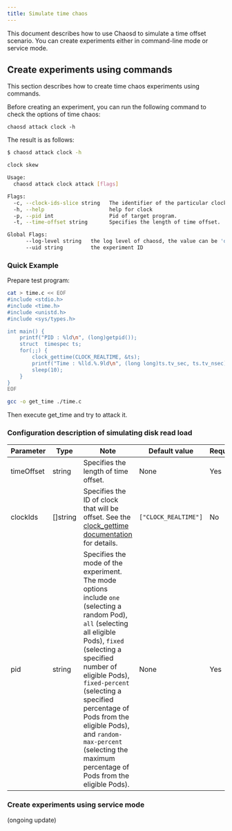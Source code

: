 ```yaml
---
title: Simulate time chaos
---
```


This document describes how to use Chaosd to simulate a time offset scenario.
You can create experiments either in command-line mode or service mode.

## Create experiments using commands

This section describes how to create time chaos experiments using commands.

Before creating an experiment, you can run the following command to check the options of time chaos:

```
chaosd attack clock -h
```

The result is as follows:

```bash
$ chaosd attack clock -h

clock skew

Usage:
  chaosd attack clock attack [flags]

Flags:
  -c, --clock-ids-slice string   The identifier of the particular clock on which to act.More clock description in linux kernel can be found in man page of clock_getres, clock_gettime, clock_settime.Muti clock ids should be split with "," (default "CLOCK_REALTIME")
  -h, --help                     help for clock
  -p, --pid int                  Pid of target program.
  -t, --time-offset string       Specifies the length of time offset.

Global Flags:
      --log-level string   the log level of chaosd, the value can be 'debug', 'info', 'warn' and 'error'
      --uid string         the experiment ID

```

### Quick Example

Prepare test program:

```bash
cat > time.c << EOF
#include <stdio.h>
#include <time.h>
#include <unistd.h>
#include <sys/types.h>

int main() {
    printf("PID : %ld\n", (long)getpid());
    struct  timespec ts;
    for(;;) {
        clock_gettime(CLOCK_REALTIME, &ts);
        printf("Time : %lld.%.9ld\n", (long long)ts.tv_sec, ts.tv_nsec);
        sleep(10);
    }
}
EOF

gcc -o get_time ./time.c
```

Then execute get_time and try to attack it.

### Configuration description of simulating disk read load

| Parameter  | Type     | Note                                                                                                                                                                                                                                                                                                                                                                        | Default value        | Required | Example                                 |
| ---------- | -------- | --------------------------------------------------------------------------------------------------------------------------------------------------------------------------------------------------------------------------------------------------------------------------------------------------------------------------------------------------------------------------- | -------------------- | -------- | --------------------------------------- |
| timeOffset | string   | Specifies the length of time offset.                                                                                                                                                                                                                                                                                                                                        | None                 | Yes      | `-5m`                                   |
| clockIds   | []string | Specifies the ID of clock that will be offset. See the [<clock>clock_gettime</clock> documentation](https://man7.org/linux/man-pages/man2/clock_gettime.2.html) for details.                                                                                                                                                                                                | `["CLOCK_REALTIME"]` | No       | `["CLOCK_REALTIME", "CLOCK_MONOTONIC"]` |
| pid        | string   | Specifies the mode of the experiment. The mode options include `one` (selecting a random Pod), `all` (selecting all eligible Pods), `fixed` (selecting a specified number of eligible Pods), `fixed-percent` (selecting a specified percentage of Pods from the eligible Pods), and `random-max-percent` (selecting the maximum percentage of Pods from the eligible Pods). | None                 | Yes      | `1`                                     |

### Create experiments using service mode

(ongoing update)
